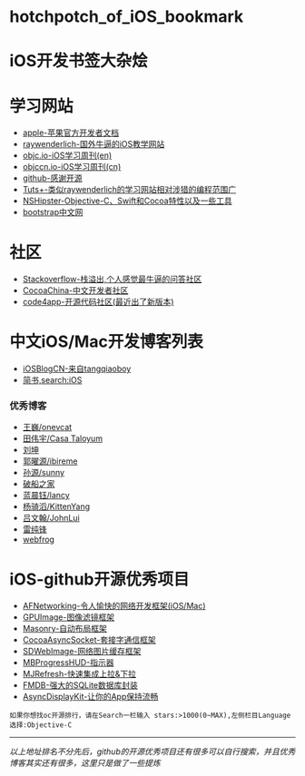 # hotchpotch_of_iOS_bookmark
# iOS开发书签大杂烩

<!-- create time: 2015-08-21 21:07:11  -->

<!-- This file is created from $MARBOO_HOME/.media/starts/default.md
 本文件由 $MARBOO_HOME/.media/starts/default.md 复制而来 -->

学习网站
====================
- [apple-苹果官方开发者文档](https://developer.apple.com/library/ios/navigation/)
- [raywenderlich-国外牛逼的iOS教学网站](http://www.raywenderlich.com)
- [objc.io-iOS学习周刊(en)](http://www.objc.io)
- [objccn.io-iOS学习周刊(cn)](http://www.objccn.io)
- [github-感谢开源](http://github.com)
- [Tuts+-类似raywenderlich的学习网站相对涉猎的编程范围广](http://tutsplus.com)
- [NSHipster-Objective-C、Swift和Cocoa特性以及一些工具](http://nshipster.cn)
- [bootstrap中文网](http://www.bootcss.com/)

社区
====================
- [Stackoverflow-栈溢出,个人感觉最牛逼的问答社区](http://stackoverflow.com)
- [CocoaChina-中文开发者社区](http://www.cocoachina.com)
- [code4app-开源代码社区(最近出了新版本)](http://code4app.com)

中文iOS/Mac开发博客列表
====================
- [iOSBlogCN-来自tangqiaoboy](https://github.com/tangqiaoboy/iOSBlogCN)
- [简书,search:iOS](http://jianchu.com)

### 优秀博客
- [王巍/onevcat](http://onev.cat)
- [田伟宇/Casa Taloyum](http://casatwy.com)
- [刘坤](http://blog.cnbluebox.com)
- [郭曜源/ibireme](http://blog.ibireme.com)
- [孙源/sunny](http://blog.sunnyxx.com)
- [破船之家](http://beyondvincent.com)
- [蓝晨钰/lancy](http://gracelancy.com)
- [杨骑滔/KittenYang](http://kittenyang.com)
- [吕文翰/JohnLui](https://lvwenhan.com)
- [雷纯锋](http://blog.leichunfeng.com/blog/archives/)
- [webfrog](https://blog.nswebfrog.com)

iOS-github开源优秀项目
====================
- [AFNetworking-令人愉快的网络开发框架(iOS/Mac)](https://github.com/AFNetworking/AFNetworking)
- [GPUImage-图像滤镜框架](https://github.com/BradLarson/GPUImage)
- [Masonry-自动布局框架](https://github.com/SnapKit/Masonry)
- [CocoaAsyncSocket-套接字通信框架](https://github.com/robbiehanson/CocoaAsyncSocket)
- [SDWebImage-网络图片缓存框架](https://github.com/rs/SDWebImage)
- [MBProgressHUD-指示器](https://github.com/jdg/MBProgressHUD)
- [MJRefresh-快速集成上拉&下拉](https://github.com/CoderMJLee/MJRefresh)
- [FMDB-强大的SQLite数据库封装](https://github.com/ccgus/fmdb)
- [AsyncDisplayKit-让你的App保持流畅](https://github.com/facebook/AsyncDisplayKit)

`如果你想找oc开源排行，请在Search一栏输入 stars:>1000(0~MAX),左侧栏目Language选择:Objective-C`

---
*以上地址排名不分先后，github的开源优秀项目还有很多可以自行搜索，并且优秀博客其实还有很多，这里只是做了一些提炼*

